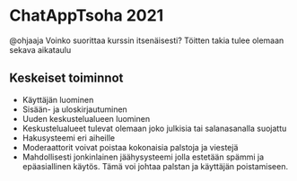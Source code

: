 # ChatAppTsoha 2021

@ohjaaja
Voinko suorittaa kurssin itsenäisesti? Töitten takia tulee olemaan sekava aikataulu

## Keskeiset toiminnot

* Käyttäjän luominen
* Sisään- ja uloskirjautuminen
* Uuden keskustelualueen luominen
* Keskustelualueet tulevat olemaan joko julkisia tai salanasanalla suojattu
* Hakusysteemi eri aiheille
* Moderaattorit voivat poistaa kokonaisia palstoja ja viestejä
* Mahdollisesti jonkinlainen jäähysysteemi jolla estetään spämmi ja epäasiallinen käytös. Tämä voi johtaa palstan ja käyttäjän poistamiseen.
 
